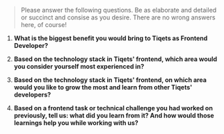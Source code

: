> Please answer the following questions. Be as elaborate and detailed or succinct and consise as you desire.
There are no wrong answers here, of course!

1. **What is the biggest benefit you would bring to Tiqets as Frontend Developer?**

2. **Based on the technology stack in Tiqets' frontend, which area would you consider yourself most experienced in?**

3. **Based on the technology stack in Tiqets' frontend, on which area would you like to grow the most and learn from other Tiqets' developers?**

4. **Based on a frontend task or technical challenge you had worked on previously, tell us: what did you learn from it? And how would those learnings help you while working with us?**
